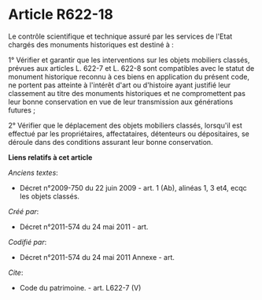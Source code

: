 # Article R622-18

Le contrôle scientifique et technique assuré par les services de l'Etat chargés des monuments historiques est destiné à : 

1° Vérifier et garantir que les interventions sur les objets mobiliers classés, prévues aux articles L. 622-7 et L. 622-8
sont compatibles avec le statut de monument historique reconnu à ces biens en application du présent code, ne portent pas
atteinte à l'intérêt d'art ou d'histoire ayant justifié leur classement au titre des monuments historiques et ne
compromettent pas leur bonne conservation en vue de leur transmission aux générations futures ; 

2° Vérifier que le déplacement des objets mobiliers classés, lorsqu'il est effectué par les propriétaires, affectataires,
détenteurs ou dépositaires, se déroule dans des conditions assurant leur bonne conservation.

**Liens relatifs à cet article**

_Anciens textes_:

  - Décret n°2009-750 du 22 juin 2009 - art. 1 (Ab), alinéas 1, 3 et4, ecqc les objets classés.

_Créé par_:

  - Décret n°2011-574 du 24 mai 2011  - art.

_Codifié par_:

  - Décret n°2011-574 du 24 mai 2011 Annexe - art.

_Cite_:

  - Code du patrimoine. - art. L622-7 (V)
